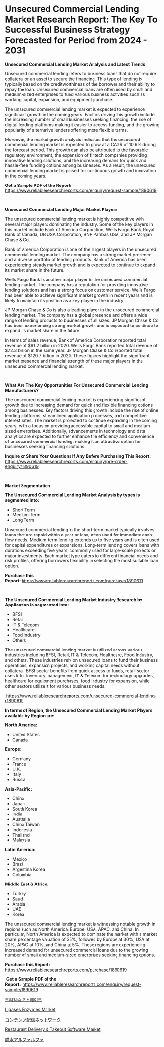 <p><h1>Unsecured Commercial Lending Market Research Report: The Key To Successful Business Strategy Forecasted for Period from 2024 - 2031</h1></p><p><strong>Unsecured Commercial Lending Market Analysis and Latest Trends</strong></p>
<p><p>Unsecured commercial lending refers to business loans that do not require collateral or an asset to secure the financing. This type of lending is typically based on the creditworthiness of the borrower and their ability to repay the loan. Unsecured commercial loans are often used by small and medium-sized enterprises to fund various business activities such as working capital, expansion, and equipment purchase.</p><p>The unsecured commercial lending market is expected to experience significant growth in the coming years. Factors driving this growth include the increasing number of small businesses seeking financing, the rise of digital lending platforms making it easier to access funding, and the growing popularity of alternative lenders offering more flexible terms.</p><p>Moreover, the market growth analysis indicates that the unsecured commercial lending market is expected to grow at a CAGR of 10.6% during the forecast period. This growth can also be attributed to the favorable regulatory environment, the expansion of fintech companies providing innovative lending solutions, and the increasing demand for quick and hassle-free funding options among businesses. As a result, the unsecured commercial lending market is poised for continuous growth and innovation in the coming years.</p></p>
<p><strong>Get a Sample PDF of the Report:&nbsp;</strong> <a href="https://www.reliableresearchreports.com/enquiry/request-sample/1890619">https://www.reliableresearchreports.com/enquiry/request-sample/1890619</a></p>
<p>&nbsp;</p>
<p><strong>Unsecured Commercial Lending Major Market Players</strong></p>
<p><p>The unsecured commercial lending market is highly competitive with several major players dominating the industry. Some of the key players in this market include Bank of America Corporation, Wells Fargo Bank, Royal Bank of Canada, DB USA Corporation, BNP Paribas USA, and JP Morgan Chase & Co.</p><p>Bank of America Corporation is one of the largest players in the unsecured commercial lending market. The company has a strong market presence and a diverse portfolio of lending products. Bank of America has been experiencing steady market growth and is expected to continue to expand its market share in the future.</p><p>Wells Fargo Bank is another major player in the unsecured commercial lending market. The company has a reputation for providing innovative lending solutions and has a strong focus on customer service. Wells Fargo has been able to achieve significant market growth in recent years and is likely to maintain its position as a key player in the industry.</p><p>JP Morgan Chase & Co is also a leading player in the unsecured commercial lending market. The company has a global presence and offers a wide range of lending products to businesses of all sizes. JP Morgan Chase & Co has been experiencing strong market growth and is expected to continue to expand its market share in the future.</p><p>In terms of sales revenue, Bank of America Corporation reported total revenue of $91.2 billion in 2020. Wells Fargo Bank reported total revenue of $72.3 billion in the same year. JP Morgan Chase & Co reported total revenue of $120.7 billion in 2020. These figures highlight the significant market presence and financial strength of these major players in the unsecured commercial lending market.</p></p>
<p>&nbsp;</p>
<p><strong>What Are The Key Opportunities For Unsecured Commercial Lending Manufacturers?</strong></p>
<p><p>The unsecured commercial lending market is experiencing significant growth due to increasing demand for quick and flexible financing options among businesses. Key factors driving this growth include the rise of online lending platforms, streamlined application processes, and competitive interest rates. The market is projected to continue expanding in the coming years, with a focus on providing accessible capital to small and medium-sized enterprises. Additionally, advancements in technology and data analytics are expected to further enhance the efficiency and convenience of unsecured commercial lending, making it an attractive option for businesses seeking financing solutions.</p></p>
<p><strong>Inquire or Share Your Questions If Any Before Purchasing This Report:</strong> <a href="https://www.reliableresearchreports.com/enquiry/pre-order-enquiry/1890619">https://www.reliableresearchreports.com/enquiry/pre-order-enquiry/1890619</a></p>
<p>&nbsp;</p>
<p><strong>Market Segmentation</strong></p>
<p><strong>The Unsecured Commercial Lending Market Analysis by types is segmented into:</strong></p>
<p><ul><li>Short Term</li><li>Medium Term</li><li>Long Term</li></ul></p>
<p><p>Unsecured commercial lending in the short-term market typically involves loans that are repaid within a year or less, often used for immediate cash flow needs. Medium-term lending extends up to five years and is often used for capital expenditures or expansions. Long-term lending covers loans with durations exceeding five years, commonly used for large-scale projects or major investments. Each market type caters to different financial needs and risk profiles, offering borrowers flexibility in selecting the most suitable loan option.</p></p>
<p><strong>Purchase this Report:&nbsp;</strong><a href="https://www.reliableresearchreports.com/purchase/1890619">https://www.reliableresearchreports.com/purchase/1890619</a></p>
<p>&nbsp;</p>
<p><strong>The Unsecured Commercial Lending Market Industry Research by Application is segmented into:</strong></p>
<p><ul><li>BFSI</li><li>Retail</li><li>IT & Telecom</li><li>Healthcare</li><li>Food Industry</li><li>Others</li></ul></p>
<p><p>The unsecured commercial lending market is utilized across various industries including BFSI, Retail, IT & Telecom, Healthcare, Food Industry, and others. These industries rely on unsecured loans to fund their business operations, expansion projects, and working capital needs without collateral. BFSI sector benefits from quick access to funds, retail sector uses it for inventory management, IT & Telecom for technology upgrades, healthcare for equipment purchases, food industry for expansion, while other sectors utilize it for various business needs.</p></p>
<p><a href="https://www.reliableresearchreports.com/unsecured-commercial-lending-r1890619">&nbsp;https://www.reliableresearchreports.com/unsecured-commercial-lending-r1890619</a></p>
<p><strong>In terms of Region, the Unsecured Commercial Lending Market Players available by Region are:</strong></p>
<p>
    <p> <strong> North America: </strong>
        <ul>
            <li>United States</li>
            <li>Canada</li>
        </ul>
        </p> 
    <p> <strong> Europe: </strong>
        <ul>
            <li>Germany</li>
            <li>France</li>
            <li>U.K.</li>
            <li>Italy</li>
            <li>Russia</li>
        </ul>
        </p> 
    <p> <strong> Asia-Pacific: </strong>
        <ul>
            <li>China</li>
            <li>Japan</li>
            <li>South Korea</li>
            <li>India</li>
            <li>Australia</li>
            <li>China Taiwan</li>
            <li>Indonesia</li>
            <li>Thailand</li>
            <li>Malaysia</li>
        </ul>
        </p> 
    <p> <strong> Latin America: </strong>
        <ul>
            <li>Mexico</li>
            <li>Brazil</li>
            <li>Argentina Korea</li>
            <li>Colombia</li>
        </ul>
        </p> 
    <p> <strong> Middle East & Africa: </strong>
        <ul>
            <li>Turkey</li>
            <li>Saudi</li>
            <li>Arabia</li>
            <li>UAE</li>
            <li>Korea</li>
        </ul>
    </p>
    </p>
<p><p>The unsecured commercial lending market is witnessing notable growth in regions such as North America, Europe, USA, APAC, and China. In particular, North America is expected to dominate the market with a market share percentage valuation of 35%, followed by Europe at 30%, USA at 20%, APAC at 10%, and China at 5%. These regions are experiencing increased demand for unsecured commercial loans due to the growing number of small and medium-sized enterprises seeking financing options.</p></p>
<p><strong>Purchase this Report: </strong><a href="https://www.reliableresearchreports.com/purchase/1890619">https://www.reliableresearchreports.com/purchase/1890619</a></p>
<p>&nbsp;<strong>Get a Sample PDF of the Report:&nbsp;&nbsp;</strong><a href="https://www.reliableresearchreports.com/enquiry/request-sample/1890619">https://www.reliableresearchreports.com/enquiry/request-sample/1890619</a></p>
<p><strong></strong></p>
<p><p><a href="https://github.com/durgin521/Market-Research-Report-List-1/blob/main/624494461816.md">트리칼슘 포스페이트</a></p><p><a href="https://www.linkedin.com/pulse/ligases-enzymes-market-offers-provide-insightful-data-time-ofxef">Ligases Enzymes Market</a></p><p><a href="https://medium.com/@abdielkilback/%E3%82%B3%E3%83%B3%E3%83%86%E3%83%B3%E3%83%84%E9%85%8D%E4%BF%A1%E3%83%8D%E3%83%83%E3%83%88%E3%83%AF%E3%83%BC%E3%82%AF%E5%B8%82%E5%A0%B4%E3%81%AE%E3%83%88%E3%83%AC%E3%83%B3%E3%83%89%E3%82%84%E5%B8%82%E5%A0%B4%E5%88%86%E6%9E%90%E3%81%AF-2024%E5%B9%B4%E3%81%8B%E3%82%892031%E5%B9%B4%E3%81%BE%E3%81%A7%E3%81%AE%E6%9C%9F%E9%96%93%E3%81%AB%E4%BA%88%E6%B8%AC%E3%81%95%E3%82%8C%E3%81%A6%E3%81%84%E3%81%BE%E3%81%99-b964e35bbbb7">コンテンツ配信ネットワーク</a></p><p><a href="https://github.com/seekum/Market-Research-Report-List-2/blob/main/restaurant-delivery-takeout-software-market.md">Restaurant Delivery & Takeout Software Market</a></p><p><a href="https://medium.com/@rodhoppe07/%E4%B9%BE%E7%87%A5%E3%82%A2%E3%83%AB%E3%83%95%E3%82%A1%E3%83%AB%E3%83%95%E3%82%A1%E5%B8%82%E5%A0%B4%E5%B1%95%E6%9C%9B-%E6%A5%AD%E7%95%8C%E6%A6%82%E8%A6%81%E3%81%A8%E4%BA%88%E6%B8%AC-2024%E5%B9%B4%E3%81%8B%E3%82%892031%E5%B9%B4%E3%81%BE%E3%81%A7-7774c2043d45">脱水アルファルファ</a></p></p>